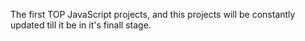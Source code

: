 The first TOP JavaScript projects, and this projects will be constantly updated till it be in it's finall stage.
